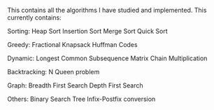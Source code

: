 This contains all the algorithms I have studied and implemented.
This currently contains:

Sorting:
	Heap Sort
	Insertion Sort
	Merge Sort
	Quick Sort

Greedy:
	Fractional Knapsack
	Huffman Codes

Dynamic:
	Longest Common Subsequence
	Matrix Chain Multiplication

Backtracking:
	N Queen problem

Graph:
	Breadth First Search
	Depth First Search

Others:
	Binary Search Tree
	Infix-Postfix conversion
